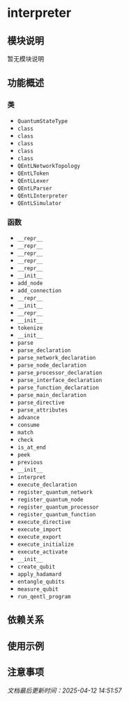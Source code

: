 # interpreter

## 模块说明
暂无模块说明

## 功能概述

### 类

- `QuantumStateType`
- `class`
- `class`
- `class`
- `class`
- `class`
- `QEntLNetworkTopology`
- `QEntLToken`
- `QEntLLexer`
- `QEntLParser`
- `QEntLInterpreter`
- `QEntLSimulator`

### 函数

- `__repr__`
- `__repr__`
- `__repr__`
- `__repr__`
- `__repr__`
- `__init__`
- `add_node`
- `add_connection`
- `__repr__`
- `__init__`
- `__repr__`
- `__init__`
- `tokenize`
- `__init__`
- `parse`
- `parse_declaration`
- `parse_network_declaration`
- `parse_node_declaration`
- `parse_processor_declaration`
- `parse_interface_declaration`
- `parse_function_declaration`
- `parse_main_declaration`
- `parse_directive`
- `parse_attributes`
- `advance`
- `consume`
- `match`
- `check`
- `is_at_end`
- `peek`
- `previous`
- `__init__`
- `interpret`
- `execute_declaration`
- `register_quantum_network`
- `register_quantum_node`
- `register_quantum_processor`
- `register_quantum_function`
- `execute_directive`
- `execute_import`
- `execute_export`
- `execute_initialize`
- `execute_activate`
- `__init__`
- `create_qubit`
- `apply_hadamard`
- `entangle_qubits`
- `measure_qubit`
- `run_qentl_program`

## 依赖关系

## 使用示例

## 注意事项

*文档最后更新时间：2025-04-12 14:51:57*